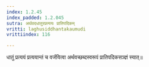 ```yaml
---
index: 1.2.45
index_padded: 1.2.045
sutra: अर्थवदधातुरप्रत्ययः प्रातिपदिकम्
vritti: laghusiddhantakaumudi
vrittiindex: 116

---
```

धातुं प्रत्ययं प्रत्ययान्तं च वर्जयित्वा अर्थवच्छब्दस्वरूपं प्रातिपदिकसञ्ज्ञं स्यात्॥
